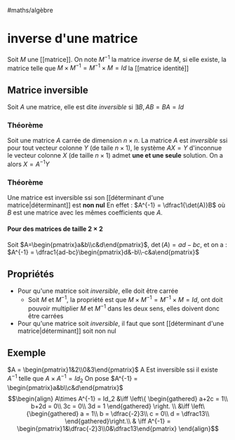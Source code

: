 #maths/algèbre 
# inverse d'une matrice
Soit $M$ une [[matrice]]. On note $M^{-1}$ la matrice _inverse_ de $M$, si elle existe, la matrice telle que $M\times M^{-1} = M^{-1}\times M = Id$ la [[matrice identité]]


## Matrice inversible
Soit $A$ une matrice, elle est dite _inversible_ si $\exists B, AB=BA=Id$

### Théorème
Soit une matrice $A$ carrée de dimension $n\times n$. La matrice $A$ est _inversible_ ssi pour tout vecteur colonne $Y$ (de taile $n\times 1$), le système $AX=Y$ d'inconnue le vecteur colonne $X$ (de taille $n\times 1$) admet **une et une seule** solution. On a alors $X=A^{-1}Y$

### Théorème
Une matrice est inversible ssi son [[déterminant d'une matrice|déterminant]] est **non nul**
En effet : $A^{-1} = \dfrac1{\det(A)}B$ où $B$ est une matrice avec les mêmes coefficients que $A$.
#### Pour des matrices de taille $2\times 2$
Soit $A=\begin{pmatrix}a&b\\c&d\end{pmatrix}$, $\det(A) = ad-bc$, et on a : $A^{-1} = \dfrac1{ad-bc}\begin{pmatrix}d&-b\\-c&a\end{pmatrix}$


## Propriétés
- Pour qu'une matrice soit _inversible_, elle doit être carrée
    - Soit $M$ et $M^{-1}$, la propriété est que $M\times M^{-1}=M^{-1}\times M=Id$, ont doit pouvoir multiplier $M$ et $M^{-1}$ dans les deux sens, elles doivent donc être carrées
- Pour qu'une matrice soit _inversible_, il faut que sont [[déterminant d'une matrice|déterminant]] soit non nul

## Exemple
$A = \begin{pmatrix}1&2\\0&3\end{pmatrix}$
A Est inversible ssi il existe $A^{-1}$ telle que $A\times A^{-1}=Id_2$
On pose $A^{-1} = \begin{pmatrix}a&b\\c&d\end{pmatrix}$
$$\begin{align}
A\times A^{-1} = Id_2 &\iff \left\{ \begin{gathered}
                                    a+2c = 1\\
                                    b+2d = 0\\
                                    3c = 0\\
                                    3d = 1
                                    \end{gathered} \right. \\
 &\iff \left\{\begin{gathered}
              a = 1\\
              b = \dfrac{-2}3\\
              c = 0\\
              d = \dfrac13\\
              \end{gathered}\right.\\
 & \iff A^{-1} = \begin{pmatrix}1&\dfrac{-2}3\\0&\dfrac13\end{pmatrix}
\end{align}$$

